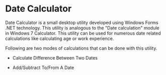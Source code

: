 # Date Calculator
Date Calculator is a small desktop utility developed using Windows Forms .NET technology. This utility is analogous to the "Date calculation" module in Windows 7 Calculator. This utility can be used for numerous date related calculations like calculating age or work experience.

Following are two modes of calculations that can be done with this utility.

* Calculate Difference Between Two Dates

* Add/Subtract To/From A Date